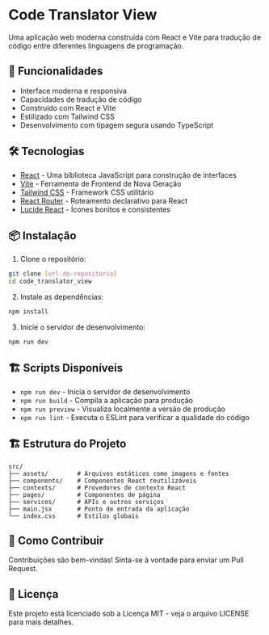 # Code Translator View

Uma aplicação web moderna construída com React e Vite para tradução de código entre diferentes linguagens de programação.

## 🚀 Funcionalidades

- Interface moderna e responsiva
- Capacidades de tradução de código
- Construído com React e Vite
- Estilizado com Tailwind CSS
- Desenvolvimento com tipagem segura usando TypeScript

## 🛠️ Tecnologias

- [React](https://reactjs.org/) - Uma biblioteca JavaScript para construção de interfaces
- [Vite](https://vitejs.dev/) - Ferramenta de Frontend de Nova Geração
- [Tailwind CSS](https://tailwindcss.com/) - Framework CSS utilitário
- [React Router](https://reactrouter.com/) - Roteamento declarativo para React
- [Lucide React](https://lucide.dev/) - Ícones bonitos e consistentes

## 📦 Instalação

1. Clone o repositório:
```bash
git clone [url-do-repositorio]
cd code_translator_view
```

2. Instale as dependências:
```bash
npm install
```

3. Inicie o servidor de desenvolvimento:
```bash
npm run dev
```

## 🏗️ Scripts Disponíveis

- `npm run dev` - Inicia o servidor de desenvolvimento
- `npm run build` - Compila a aplicação para produção
- `npm run preview` - Visualiza localmente a versão de produção
- `npm run lint` - Executa o ESLint para verificar a qualidade do código

## 🏗️ Estrutura do Projeto

```
src/
├── assets/        # Arquivos estáticos como imagens e fontes
├── components/    # Componentes React reutilizáveis
├── contexts/      # Provedores de contexto React
├── pages/         # Componentes de página
├── services/      # APIs e outros serviços
├── main.jsx       # Ponto de entrada da aplicação
└── index.css      # Estilos globais
```

## 🤝 Como Contribuir

Contribuições são bem-vindas! Sinta-se à vontade para enviar um Pull Request.

## 📝 Licença

Este projeto está licenciado sob a Licença MIT - veja o arquivo LICENSE para mais detalhes.
